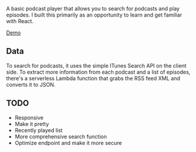 A basic podcast player that allows you to search for podcasts and play episodes. I built this primarily as an opportunity to learn and get familiar with React.

[Demo](https://admiring-pasteur-5d6231.netlify.com/#/)

## Data
To search for podcasts, it uses the simple ITunes Search API on the client side. To extract more information from each podcast and a list of episodes, there's a serverless Lambda function that grabs the RSS feed XML and converts it to JSON.

## TODO
* Responsive
* Make it pretty
* Recently played list
* More comprehensive search function
* Optimize endpoint and make it more secure